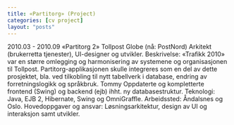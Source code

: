 ```yaml
---
title: «Partitorg» (Project)
categories: [cv project]
layout: "posts"
---
```


2010.03 - 2010.09		«Partitorg 2»
Tollpost Globe (nå: PostNord)
Arkitekt (brukerretta tjenester), UI-designer og utvikler.
Beskrivelse: «Trafikk 2010» var en større omlegging og harmonisering av systemene og organisasjonen til Tollpost. Partitorg-applikasjonen skulle integreres som en del av dette prosjektet, bla. ved tilkobling til nytt tabellverk i database, endring av forretningslogikk og språkbruk.
Tommy Oppdaterte og kompletterte frontend (Swing) og backend (ejb) ihht. ny databasestruktur.
Teknologi: Java, EJB 2, Hibernate, Swing og OmniGraffle.
Arbeidssted: Åndalsnes og Oslo.
Hovedoppgaver og ansvar: Løsningsarkitektur, design av UI og interaksjon samt utvikler.